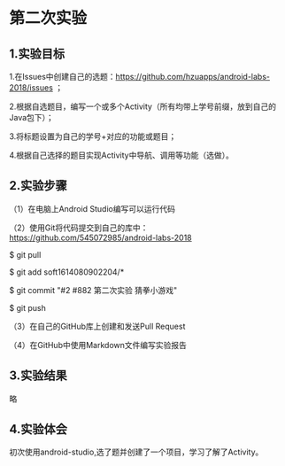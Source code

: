 # 第二次实验

## 1.实验目标

1.在Issues中创建自己的选题：https://github.com/hzuapps/android-labs-2018/issues ；

2.根据自选题目，编写一个或多个Activity（所有均带上学号前缀，放到自己的Java包下）；

3.将标题设置为自己的学号+对应的功能或题目；

4.根据自己选择的题目实现Activity中导航、调用等功能（选做）。

## 2.实验步骤


（1）在电脑上Android Studio编写可以运行代码

（2）使用Git将代码提交到自己的库中：https://github.com/545072985/android-labs-2018

$ git pull

$ git add soft1614080902204/*

$ git commit "#2 #882 第二次实验 猜拳小游戏"

$ git push

（3）在自己的GitHub库上创建和发送Pull Request

（4）在GitHub中使用Markdown文件编写实验报告

## 3.实验结果

略

## 4.实验体会
初次使用android-studio,选了题并创建了一个项目，学习了解了Activity。
